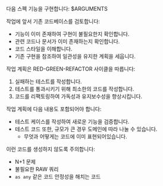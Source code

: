 다음 스펙 기능을 구현합니다:
  $ARGUMENTS

작업에 앞서 기존 코드베이스를 검토합니다:
  - 기능이 이미 존재하여 구현이 불필요한지 확인합니다.
  - 관련 코드나 문서가 이미 존재하는지 확인합니다.
  - 코드 스타일을 이해합니다.
  - 기존 구현을 참조하여 일관성을 유지한 계획을 세웁니다.

작업 계획은 RED-GREEN-REFACTOR 사이클을 따릅니다:
  1. 실패하는 테스트를 작성합니다.
  2. 테스트를 통과시키기 위해 최소한의 코드를 작성합니다.
  3. 코드를 리팩토링하여 가독성과 유지보수성을 향상시킵니다.

작업 계획에 다음 내용도 포함되어야 합니다:
  - 테스트 케이스를 작성하여 새로운 기능을 검증합니다.
  - 테스트 코드 또한, 규모가 큰 경우 도메인에 따라 나눌 수 있습니다.
    - 무엇과 어떻게는 코드에 이미 표현되어있습니다.

이런 코드를 생성하지 않도록 주의합니다:
  - N+1 문제
  - 불필요한 RAW 쿼리
  - `as any` 같은 코드 안정성을 해치는 코드

